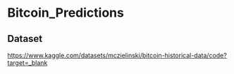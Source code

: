 # Bitcoin_Predictions

## Dataset

https://www.kaggle.com/datasets/mczielinski/bitcoin-historical-data/code?target=_blank

